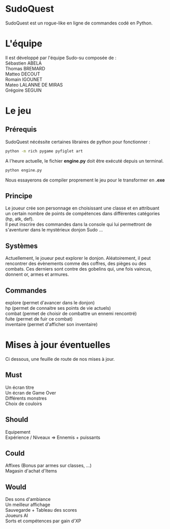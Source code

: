 # SudoQuest

SudoQuest est un rogue-like en ligne de commandes codé en Python.

# L'équipe

Il est développé par l'équipe Sudo-su composée de :  
Sébastien ABELA  
Thomas BREMARD  
Matteo DECOUT  
Romain IGOUNET  
Mateo LALANNE DE MIRAS  
Grégoire SEGUIN  

# Le jeu

## Prérequis

SudoQuest nécéssite certaines libraires de python pour fonctionner :

```sh
python -m rich pygame pyfiglet art
```

A l'heure actuelle, le fichier **engine.py** doit être exécuté depuis un terminal.

```sh
python engine.py
```

Nous essayerons de compiler proprement le jeu pour le transformer en **.exe**


## Principe

Le joueur crée son personnage en choisissant une classe et en attribuant un certain nombre de points de compétences dans différentes catégories (hp, atk, def).  
Il peut inscrire des commandes dans la console qui lui permettront de s'aventurer dans le mystérieux donjon Sudo …

## Systèmes

Actuellement, le joueur peut explorer le donjon. Aléatoirement, il peut rencontrer des évènements comme des coffres, des pièges ou des combats. Ces derniers sont contre des gobelins qui, une fois vaincus, donnent or, armes et armures.

## Commandes

explore (permet d'avancer dans le donjon)  
hp (permet de connaitre ses points de vie actuels)  
combat (permet de choisir de combattre un ennemi rencontré)  
fuite (permet de fuir ce combat)  
inventaire (permet d'afficher son inventaire)  

# Mises à jour éventuelles

Ci dessous, une feuille de route de nos mises à jour.

## Must

Un écran titre  
Un écran de Game Over  
Différents monstres  
Choix de couloirs  

## Should

Equipement  
Expérience / Niveaux => Ennemis + puissants

## Could

Affixes (Bonus par armes sur classes, ...)  
Magasin d'achat d'Items  

## Would

Des sons d'ambiance  
Un meilleur affichage  
Sauvegarde + Tableau des scores  
Joueurs AI  
Sorts et compétences par gain d'XP  
